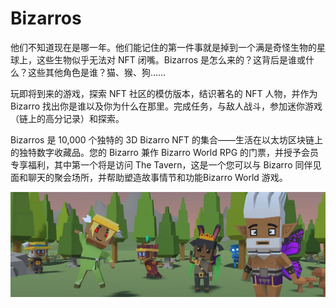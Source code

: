 # Bizarros

他们不知道现在是哪一年。他们能记住的第一件事就是掉到一个满是奇怪生物的星球上，这些生物似乎无法对 NFT 闭嘴。Bizarros 是怎么来的？这背后是谁或什么？这些其他角色是谁？猫、猴、狗……

玩即将到来的游戏，探索 NFT 社区的模仿版本，结识著名的 NFT 人物，并作为 Bizarro 找出你是谁以及你为什么在那里。完成任务，与敌人战斗，参加迷你游戏（链上的高分记录）和探索。

Bizarros 是 10,000 个独特的 3D Bizarro NFT 的集合——生活在以太坊区块链上的独特数字收藏品。您的 Bizarro 兼作 Bizarro World RPG 的门票，并授予会员专享福利，其中第一个将是访问 The Tavern，这是一个您可以与 Bizarro 同伴见面和聊天的聚会场所，并帮助塑造故事情节和功能Bizarro World 游戏。

![NFT](NFT.jpg)
